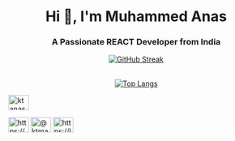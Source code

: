 <h1 align="center">Hi 👋, I'm Muhammed Anas </h1>
<h3 align="center">A Passionate REACT Developer from India</h3>
<div align="center"> 
  
[![GitHub Streak](https://streak-stats.demolab.com/?user=kt-anas&theme=chartreuse-dark)](https://git.io/streak-stats) <br /><br />
 
</div>
<div align="center">
  
  [![Top Langs](https://github-readme-stats.vercel.app/api/top-langs/?username=kt-anas&layout=compact&theme=vision-friendly-dark)](https://github.com/anuraghazra/github-readme-stats)
  
</div>
<p align="left">
<a href="https://dev.to/ktanas" target="blank">
 <img align="center" src="https://raw.githubusercontent.com/rahuldkjain/github-profile-readme-generator/master/src/images/icons/Social/devto.svg" alt="ktanas" height="30" width="40" />
</a>

<a href="https://www.linkedin.com/in/muhammed-anas-b186a6244/" target="blank"><img align="center" src="https://raw.githubusercontent.com/rahuldkjain/github-profile-readme-generator/master/src/images/icons/Social/linked-in-alt.svg" alt="https://www.linkedin.com/feed/" height="30" width="40" /></a>
<a href="https://medium.com/@ktmanas2020" target="blank"><img align="center" src="https://raw.githubusercontent.com/rahuldkjain/github-profile-readme-generator/master/src/images/icons/Social/medium.svg" alt="@ktmanas2020" height="30" width="40" /></a>
<a href="https://www.leetcode.com/u/kt-anas/" target="blank"><img align="center" src="https://raw.githubusercontent.com/rahuldkjain/github-profile-readme-generator/master/src/images/icons/Social/leet-code.svg" alt="https://leetcode.com/u/kt-anas/" height="30" width="40" /></a>
</p>

 

 

 



 

 
 
